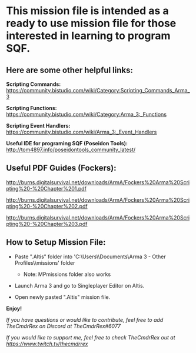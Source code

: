 # This mission file is intended as a ready to use mission file for those interested in learning to program SQF.

## Here are some other helpful links:

**Scripting Commands:** https://community.bistudio.com/wiki/Category:Scripting_Commands_Arma_3

**Scripting Functions:** https://community.bistudio.com/wiki/Category:Arma_3:_Functions

**Scripting Event Handlers:** https://community.bistudio.com/wiki/Arma_3:_Event_Handlers

**Useful IDE for programing SQF (Poseidon Tools):** http://tom4897.info/poseidontools_community_latest/


## Useful PDF Guides (Fockers):

http://burns.digitalsurvival.net/downloads/ArmA/Fockers%20Arma%20Scripting%20-%20Chapter%201.pdf

http://burns.digitalsurvival.net/downloads/ArmA/Fockers%20Arma%20Scripting%20-%20Chapter%202.pdf

http://burns.digitalsurvival.net/downloads/ArmA/Fockers%20Arma%20Scripting%20-%20Chapter%203.pdf


## How to Setup Mission File:

- Paste ".Altis" folder into 'C:\Users\\<username>\Documents\Arma 3 - Other Profiles\\<profile name>\missions' folder

  - Note: MPmissions folder also works
	
- Launch Arma 3 and go to Singleplayer Editor on Altis. 

- Open newly pasted ".Altis" mission file.


**Enjoy!**

*If you have questions or would like to contribute, feel free to add TheCmdrRex on Discord at TheCmdrRex#6077*

*If you would like to support me, feel free to check TheCmdrRex out at https://www.twitch.tv/thecmdrrex*
